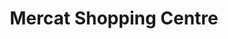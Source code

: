 ---
title: "Mercat Shopping Centre"
url: /kirkcaldy/mercat-shopping-centre/
shop: Einkaufszentrum
---
